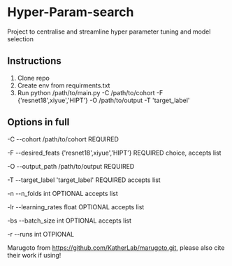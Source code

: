 # Hyper-Param-search
Project to centralise and streamline hyper parameter tuning and model selection


## Instructions
1. Clone repo
3. Create env from requirments.txt
5. Run python /path/to/main.py -C /path/to/cohort -F {'resnet18',xiyue','HIPT'} -O /path/to/output -T 'target_label'

## Options in full
-C --cohort           /path/to/cohort             REQUIRED

-F --desired_feats    {'resnet18',xiyue','HIPT'}  REQUIRED choice, accepts list

-O --output_path      /path/to/output             REQUIRED

-T --target_label     'target_label'              REQUIRED accepts list

-n --n_folds          int                         OPTIONAL accepts list

-lr --learning_rates  float                       OPTIONAL accepts list

-bs --batch_size      int                         OPTIONAL accepts list

-r --runs             int                         OTPIONAL


Marugoto from https://github.com/KatherLab/marugoto.git, please also cite their work if using!
